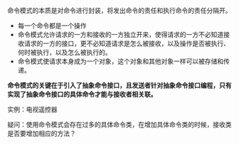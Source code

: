 命令模式的本质是对命令进行封装，将发出命令的责任和执行命令的责任分隔开。

- 每一个命令都是一个操作
- 命令模式允许请求的一方和接收的一方独立开来，使得请求的一方不必知道接收请求的一方的接口，更不必知道请求是怎么被接收，以及操作是否被执行、何时被执行，以及怎么被执行的。
- 命令模式使请求本身成为一个对象，这个对象和其他对象一样可以被存储和传递。

**命令模式的关键在于引入了抽象命令接口，且发送者针对抽象命令接口编程，只有实现了抽象命令接口的具体命令才能与接收者相关联。**

实例：电视遥控器

疑问：使用命令模式会存在过多的具体命令类，在增加具体命令类的时候，接收类是否要增加相应的方法？